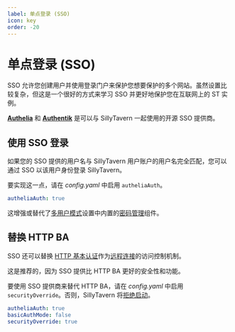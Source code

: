 ```yaml
---
label: 单点登录 (SSO)
icon: key
order: -20
---
```


# 单点登录 (SSO)
SSO 允许您创建用户并使用登录门户来保护您想要保护的多个网站。虽然设置比较复杂，但这是一个很好的方式来学习 SSO 并更好地保护您在互联网上的 ST 实例。

[**Authelia**](https://www.authelia.com/) 和 [**Authentik**](https://goauthentik.io/) 是可以与 SillyTavern 一起使用的开源 SSO 提供商。

## 使用 SSO 登录

如果您的 SSO 提供的用户名与 SillyTavern 用户账户的用户名完全匹配，您可以通过 SSO 以该用户身份登录 SillyTavern。

要实现这一点，请在 *config.yaml* 中启用 `autheliaAuth`。
    
```yaml
autheliaAuth: true
```

这增强或替代了[多用户模式](/Administration/multi-user.md)设置中内置的[密码管理](/Usage/User_Settings/User_Settings.md#账户管理)组件。

## 替换 HTTP BA

SSO 还可以替换 [HTTP 基本认证](/Administration/remote-connections.md#通过-http-基本认证进行访问控制)作为[远程连接](/Administration/remote-connections.md#访问控制配置)的访问控制机制。

这是推荐的，因为 SSO 提供比 HTTP BA 更好的安全性和功能。

要使用 SSO 提供商来替代 HTTP BA，请在 *config.yaml* 中启用 `securityOverride`。否则，SillyTavern 将[拒绝启动](remote-connections.md#访问控制配置)。

```yaml
autheliaAuth: true
basicAuthMode: false
securityOverride: true
```
